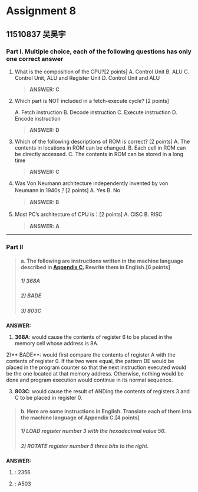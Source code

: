 # Assignment 8

## 11510837 吴昊宇

### Part I. Multiple choice, each of the following questions has only one correct answer

1. What is the composition of the CPU?[2 points]
   A. Control Unit
   B. ALU
   C. Control Unit, ALU and Register Unit
   D. Control Unit and ALU

   > **ANSWER: C**

2. Which part is NOT included in a fetch-execute cycle? [2 points]

   A. Fetch instruction
   B. Decode instruction
   C. Execute instruction
   D. Encode instruction

   > **ANSWER: D**

3. Which of the following descriptions of ROM is correct? [2 points]
   A. The contents in locations in ROM can be changed.
   B. Each cell in ROM can be directly accessed.
   C. The contents in ROM can be stored in a long time

   > **ANSWER: C**

4. Was Von Neumann architecture independently invented by von Neumann in 1940s？[2 points]
   A. Yes
   B. No

   > **ANSWER: B**

5. Most PC’s architecture of CPU is：[2 points]
   A. CISC
   B. RISC 

   > **ANSWER: A**

-------------------------------------------------------------------

### Part II

> #### a. The following are instructions written in the machine language described in [Appendix C.](https://github.com/ritianhh/SUSTech-Introduction-to-Computer-Science-A/blob/master/Assignment%208/image/Appendix%20C.png) Rewrite them in English.[6 points]
>
> ##### 1) 368A
>
> ##### 2) BADE
>
> ##### 3) 803C

**ANSWER:**

1) **368A**:   would cause the contents of register 6 to be placed in the memory cell whose address is 8A.

2)** BADE**:  would first compare the contents of register A with the contents of register 0. If the two were equal, the pattern DE would be placed in the program counter so that the next  instruction executed would be the one located at that memory address. Otherwise, nothing would be done and program execution would continue in its normal sequence.

3) **803C**:  would cause the result of ANDing the contents of registers 3 and C to be placed in register 0.

> #### b. Here are some instructions in English. Translate each of them into the machine language of Appendix C.[4 points]
>
> ##### 1) LOAD register number 3 with the hexadecimal value 56.
>
> ##### 2) ROTATE register number 5 three bits to the right.

**ANSWER:**

1) : 2356

2) : A503

